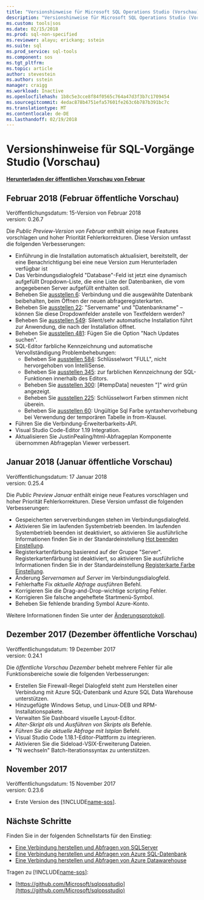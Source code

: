 ```yaml
---
title: "Versionshinweise für Microsoft SQL Operations Studio (Vorschau) | Microsoft Docs"
description: "Versionshinweise für Microsoft SQL Operations Studio (Vorschau)"
ms.custom: tools|sos
ms.date: 02/15/2018
ms.prod: sql-non-specified
ms.reviewer: alayu; erickang; sstein
ms.suite: sql
ms.prod_service: sql-tools
ms.component: sos
ms.tgt_pltfrm: 
ms.topic: article
author: stevestein
ms.author: sstein
manager: craigg
ms.workload: Inactive
ms.openlocfilehash: 1b8c5e3cce8f84f0565c764a47d3f3b7c1709454
ms.sourcegitcommit: 4edac878b4751efa57601fe263c6b787b391bc7c
ms.translationtype: MT
ms.contentlocale: de-DE
ms.lasthandoff: 02/19/2018
---
```

# <a name="sql-operations-studio-preview-release-notes"></a>Versionshinweise für SQL-Vorgänge Studio (Vorschau)

**[Herunterladen der öffentlichen Vorschau von Februar](download.md)**

## <a name="february-2018-february-public-preview"></a>Februar 2018 (Februar öffentliche Vorschau)

Veröffentlichungsdatum: 15-Version von Februar 2018  
version: 0.26.7

Die *Public Preview-Version von Februar* enthält einige neue Features vorschlagen und hoher Priorität Fehlerkorrekturen. Diese Version umfasst die folgenden Verbesserungen:

- Einführung in die Installation automatisch aktualisiert, bereitstellt, der eine Benachrichtigung bei eine neue Version zum Herunterladen verfügbar ist 
- Das Verbindungsdialogfeld "Database"-Feld ist jetzt eine dynamisch aufgefüllt Dropdown-Liste, die eine Liste der Datenbanken, die vom angegebenen Server aufgefüllt enthalten soll.
- Beheben Sie [ausstellen 6](https://github.com/Microsoft/sqlopsstudio/issues/6): Verbindung und die ausgewählte Datenbank beibehalten, beim Öffnen der neuen abfrageregisterkarten.
- Beheben Sie [ausstellen 22](https://github.com/Microsoft/sqlopsstudio/issues/22): "Servername" und "Datenbankname" – können Sie diese Dropdownfelder anstelle von Textfeldern werden?
- Beheben Sie [ausstellen 549](https://github.com/Microsoft/sqlopsstudio/issues/549): Silent/sehr automatische Installation führt zur Anwendung, die nach der Installation öffnet.
- Beheben Sie [ausstellen 481](https://github.com/Microsoft/sqlopsstudio/issues/481): Fügen Sie die Option "Nach Updates suchen".
- SQL-Editor farbliche Kennzeichnung und automatische Vervollständigung Problembehebungen:
   - Beheben Sie [ausstellen 584](https://github.com/Microsoft/sqlopsstudio/issues/584): Schlüsselwort "FULL", nicht hervorgehoben von IntelliSense.
   - Beheben Sie [ausstellen 345](https://github.com/Microsoft/sqlopsstudio/issues/345): zur farblichen Kennzeichnung der SQL-Funktionen innerhalb des Editors.
   - Beheben Sie [ausstellen 300](https://github.com/Microsoft/sqlopsstudio/issues/300): [#tempData] neuesten "]" wird grün angezeigt.
   - Beheben Sie [ausstellen 225](https://github.com/Microsoft/sqlopsstudio/issues/225): Schlüsselwort Farben stimmen nicht überein.
   - Beheben Sie [ausstellen 60](https://github.com/Microsoft/sqlopsstudio/issues/60): Ungültige Sql Farbe syntaxhervorhebung bei Verwendung der temporären Tabelle in from-Klausel.
- Führen Sie die Verbindung-Erweiterbarkeits-API.
- Visual Studio Code-Editor 1.19 Integration.
- Aktualisieren Sie JustinPealing/html-Abfrageplan Komponente übernommen Abfrageplan Viewer verbessert.


## <a name="january-2018-january-public-preview"></a>Januar 2018 (Januar öffentliche Vorschau)

Veröffentlichungsdatum: 17 Januar 2018  
version: 0.25.4

Die *Public Preview Januar* enthält einige neue Features vorschlagen und hoher Priorität Fehlerkorrekturen. Diese Version umfasst die folgenden Verbesserungen:

- Gespeicherten serververbindungen stehen im Verbindungsdialogfeld.
- Aktivieren Sie im laufenden Systembetrieb beenden. Im laufenden Systembetrieb beenden ist deaktiviert, so aktivieren Sie ausführliche Informationen finden Sie in der Standardeinstellung [Hot beenden Einstellung](settings.md#hot-exit).
- Registerkartenfärbung basierend auf der Gruppe "Server". Registerkartenfärbung ist deaktiviert, so aktivieren Sie ausführliche Informationen finden Sie in der Standardeinstellung [Registerkarte Farbe Einstellung](settings.md#tab-color).
- Änderung *Servernamen* auf *Server* im Verbindungsdialogfeld.
- Fehlerhafte Fix *aktuelle Abfrage ausführen* Befehl.
- Korrigieren Sie die Drag-and-Drop-wichtige scripting Fehler.
- Korrigieren Sie falsche angeheftete Startmenü-Symbol.
- Beheben Sie fehlende branding Symbol Azure-Konto.

Weitere Informationen finden Sie unter der [Änderungsprotokoll](https://github.com/Microsoft/sqlopsstudio/blob/master/CHANGELOG.md).


## <a name="december-2017-december-public-preview"></a>Dezember 2017 (Dezember öffentliche Vorschau)

Veröffentlichungsdatum: 19 Dezember 2017  
version: 0.24.1

Die *öffentliche Vorschau Dezember* behebt mehrere Fehler für alle Funktionsbereiche sowie die folgenden Verbesserungen:

- Erstellen Sie Firewall-Regel Dialogfeld steht zum Herstellen einer Verbindung mit Azure SQL-Datenbank und Azure SQL Data Warehouse unterstützen.
- Hinzugefügte Windows Setup, und Linux-DEB und RPM-Installationspakete.
- Verwalten Sie Dashboard visuelle Layout-Editor.
- *Alter-Skript als* und *Ausführen von Skripts als* Befehle.
- *Führen Sie die aktuelle Abfrage mit Istplan* Befehl.
- Visual Studio Code 1.18.1-Editor-Plattform zu integrieren.
- Aktivieren Sie die Sideload-VSIX-Erweiterung Dateien.
- "N wechseln" Batch-Iterationssyntax zu unterstützen.


## <a name="november-2017"></a>November 2017

Veröffentlichungsdatum: 15 November 2017  
version: 0.23.6

- Erste Version des [!INCLUDE[name-sos](../includes/name-sos-short.md)].


## <a name="next-steps"></a>Nächste Schritte

Finden Sie in der folgenden Schnellstarts für den Einstieg:
- [Eine Verbindung herstellen und Abfragen von SQLServer](quickstart-sql-server.md)
- [Eine Verbindung herstellen und Abfragen von Azure SQL-Datenbank](quickstart-sql-database.md)
- [Eine Verbindung herstellen und Abfragen von Azure Datawarehouse](quickstart-sql-dw.md)

Tragen zu [!INCLUDE[name-sos](../includes/name-sos-short.md)]:
- [https://github.com/Microsoft/sqlopsstudio](https://github.com/Microsoft/sqlopsstudio)
